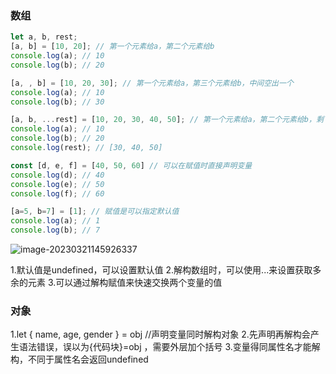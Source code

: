 ### 数组

```javascript
let a, b, rest;
[a, b] = [10, 20]; // 第一个元素给a，第二个元素给b
console.log(a); // 10
console.log(b); // 20

[a, , b] = [10, 20, 30]; // 第一个元素给a，第三个元素给b，中间空出一个
console.log(a); // 10
console.log(b); // 30

[a, b, ...rest] = [10, 20, 30, 40, 50]; // 第一个元素给a，第二个元素给b，剩下的给rest
console.log(a); // 10
console.log(b); // 20
console.log(rest); // [30, 40, 50]

const [d, e, f] = [40, 50, 60] // 可以在赋值时直接声明变量
console.log(d); // 40
console.log(e); // 50
console.log(f); // 60

[a=5, b=7] = [1]; // 赋值是可以指定默认值
console.log(a); // 1
console.log(b); // 7
```

![image-20230321145926337](../../../AppData/Roaming/Typora/typora-user-images/image-20230321145926337.png)

1.默认值是undefined，可以设置默认值 2.解构数组时，可以使用...来设置获取多余的元素 3.可以通过解构赋值来快速交换两个变量的值



### 对象

1.let { name, age, gender } = obj //声明变量同时解构对象 2.先声明再解构会产生语法错误，误以为{代码块}=obj ，需要外层加个括号 3.变量得同属性名才能解构，不同于属性名会返回undefined